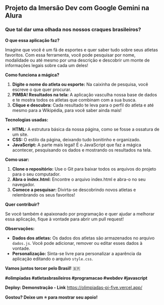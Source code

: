 ## Projeto da Imersão Dev com Google Gemini na Alura

###  **Que tal dar uma olhada nos nossos craques brasileiros?** 

**O que essa aplicação faz?**

Imagine que você é um fã de esportes e quer saber tudo sobre seus atletas favoritos. Com essa ferramenta, você pode pesquisar por nome, modalidade ou até mesmo por uma descrição e descobrir um monte de informações legais sobre cada um deles! 

**Como funciona a mágica?**

1. **Digite o nome do atleta ou esporte:** Na caixinha de pesquisa, você escreve o que quer procurar.
2. **PIMBA! Resultados na tela:** A aplicação vasculha nossa base de dados e te mostra todos os atletas que combinam com a sua busca. 
3. **Clique e descubra:** Cada resultado te leva para o perfil do atleta e até mesmo para a Wikipédia, para você saber ainda mais!

**Tecnologias usadas:**

* **HTML:** A estrutura básica da nossa página, como se fosse a ossatura de um site.
* **CSS:** O estilo da página, deixando tudo bonitinho e organizado.
* **JavaScript:** A parte mais legal! É o JavaScript que faz a mágica acontecer, pesquisando os dados e mostrando os resultados na tela.

**Como usar:**

1. **Clone o repositório:** Use o Git para baixar todos os arquivos do projeto para o seu computador.
2. **Abra o index.html:** Encontre o arquivo index.html e abra-o no seu navegador.
3. **Comece a pesquisar:** Divirta-se descobrindo novos atletas e relembrando os seus favoritos!

**Quer contribuir?**

Se você também é apaixonado por programação e quer ajudar a melhorar essa aplicação, fique à vontade para abrir um pull request! 

**Observações:**

* **Dados dos atletas:** Os dados dos atletas são armazenados no arquivo `dados.js`. Você pode adicionar, remover ou editar esses dados à vontade.
* **Personalização:** Sinta-se livre para personalizar a aparência da aplicação editando o arquivo `style.css`.

**Vamos juntos torcer pelo Brasil!** 🇧🇷

**#olimpiadas #atletasbrasileiros #programacao #webdev #javascript**

**Deploy: Demonstração - Link**
https://olimpiadas-pi-five.vercel.app/

**Gostou? Deixe um ⭐ para mostrar seu apoio!** 
